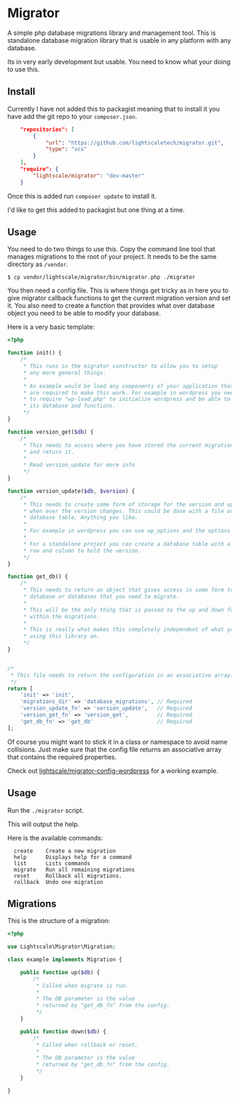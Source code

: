 # Migrator
A simple php database migrations library and management tool. This is standalone
database migration library that is usable in any platform with any database.

Its in very early development but usable. You need to know what your doing to
use this.

## Install
Currently I have not added this to packagist meaning that to install it you have
add the git repo to your `composer.json`.

``` json
    "repositories": [
        {
            "url": "https://github.com/lightscaletech/migrator.git",
            "type": "vcs"
        }
    ],
    "require": {
        "lightscale/migrator": "dev-master"
    }
```

Once this is added run `composer update` to install it.

I'd like to get this added to packagist but one thing at a time.

## Usage
You need to do two things to use this. Copy the command line tool that manages
migrations to the root of your project. It needs to be the same directory as
`/vendor`.

``` shell
$ cp vendor/lightscale/migrator/bin/migrator.php ./migrator
```

You then need a config file. This is where things get tricky as in here you
to give migrator callback functions to get the current migration version and
set it. You also need to create a function that provides what over database
object you need to be able to modify your database.

Here is a very basic template:

``` php
<?php

function init() {
    /*
     * This runs in the migrator constructor to allow you to setup
     * any more general things.
     *
     * An example would be load any components of your application that
     * are required to make this work. For example in wordpress you need
     * to require "wp-load.php" to initialize wordpress and be able to use
     * its database and functions.
     */
}

function version_get($db) {
    /*
     * This needs to access where you have stored the current migrations verison
     * and return it.
     *
     * Read version_update for more info
     */
}

function version_update($db, $version) {
    /*
     * This needs to create some form of storage for the version and update it
     * when ever the version changes. This could be done with a file or a
     * database table. Anything you like.
     *
     * For example in wordpress you can use wp_options and the options API.
     *
     * For a standalone project you can create a database table with a single
     * row and column to hold the version.
     */
}

function get_db() {
    /*
     * This needs to return an object that gives access in some form to the
     * database or databases that you need to migrate.
     *
     * This will be the only thing that is passed to the up and down functions
     * within the migrations.
     *
     * This is really what makes this completely independent of what you are
     * using this library on.
     */
}


/*
 * This file needs to return the configuration in an associative array.
 */
return [
    'init' => 'init',
    'migrations_dir' => 'database_migrations', // Required
    'version_update_fn' => 'version_update',   // Required
    'version_get_fn' => 'version_get',         // Required
    'get_db_fn' => 'get_db'                    // Required
];

```

Of course you might want to stick it in a class or namespace to avoid name
collisions. Just make sure that the config file returns an associative array
that contains the required properties.

Check out
[lightscale/migrator-config-wordpress](https://github.com/lightscaletech/migrator-config-wordpress)
for a working example.

## Usage

Run the `./migrator` script.

This will output the help.

Here is the available commands:

```
  create    Create a new migration
  help      Displays help for a command
  list      Lists commands
  migrate   Run all remaining migrations
  reset     Rollback all migrations.
  rollback  Undo one migration
```

## Migrations

This is the structure of a migration:

``` php
<?php

use Lightscale\Migrator\Migration;

class example implements Migration {

    public function up($db) {
        /*
         * Called when migrate is run.
         *
         * The DB parameter is the value
         * returned by "get_db_fn" from the config.
         */
    }

    public function down($db) {
        /*
         * Called when rollback or reset.
         *
         * The DB parameter is the value
         * returned by "get_db_fn" from the config.
         */
    }

}

```
